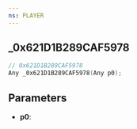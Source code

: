 ```yaml
---
ns: PLAYER
---
```

## _0x621D1B289CAF5978

```c
// 0x621D1B289CAF5978
Any _0x621D1B289CAF5978(Any p0);
```

## Parameters
* **p0**:
